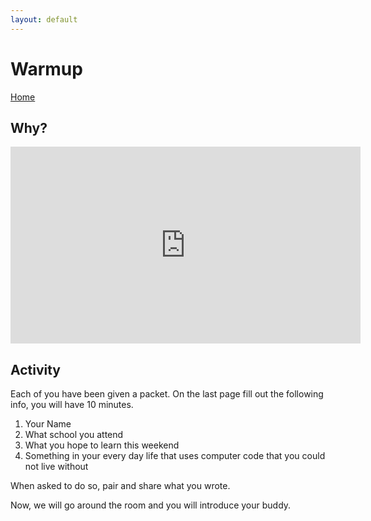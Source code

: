 ```yaml
---
layout: default
---
```


# Warmup
[Home](./)

## Why?

<iframe width="560" height="315" src="https://www.youtube.com/embed/xJqSu1IbcHg" frameborder="0" allowfullscreen></iframe>

## Activity

Each of you have been given a packet. On the last page fill out the following info, you will have 10 minutes. 

1. Your Name
1. What school you attend
1. What you hope to learn this weekend
1. Something in your every day life that uses computer code that you could not live without

When asked to do so, pair and share what you wrote.  

Now, we will go around the room and you will introduce your buddy. 
